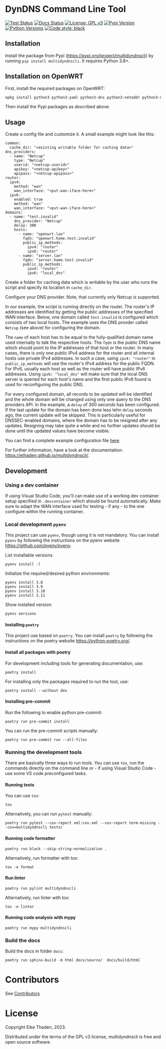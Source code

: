 # DynDNS Command Line Tool
<p align="left">
<a href="https://github.com/ethaden/multidyndnscli/actions/workflows/test.yml/"><img alt="Test Status" src="https://github.com/ethaden/multidyndnscli/actions/workflows/test.yml/badge.svg"></a>
<a href="https://github.com/ethaden/multidyndnscli/actions/workflows/docs.yml/"><img alt="Docs Status" src="https://github.com/ethaden/multidyndnscli/actions/workflows/docs.yml/badge.svg"></a>
<a href="https://github.com/ethaden/multidyndnscli/blob/main/LICENSE"><img alt="License: GPL v3" src="https://img.shields.io/badge/License-GPLv3-blue.svg"></a>
<a href="https://img.shields.io/pypi/v/multidyndnscli"><img alt="Pypi Version" src="https://img.shields.io/pypi/v/multidyndnscli"></a>
<a href="https://img.shields.io/pypi/pyversions/multidyndnscli"><img alt="Python Versions" src="https://img.shields.io/pypi/pyversions/multidyndnscli"></a>
<a href="https://github.com/psf/black"><img alt="Code style: black" src="https://img.shields.io/badge/code%20style-black-000000.svg"></a>
</p>

## Installation
Install the package from Pypi (https://pypi.org/project/multidyndnscli) by running `pip install multidyndnscli`. It requires Python 3.8+.

## Installation on OpenWRT
First, install the required packages on OpenWRT:

```bash
opkg install python3 python3-yaml python3-dns python3-netaddr python3-netifaces
```

Then install the Pypi packages as described above.

## Usage

Create a config file and customize it. A small example might look like this:

```
common:
  cache_dir: "<existing writable folder for caching data>"
dns_providers:
  - name: "Netcup"
    type: "Netcup"
    userid: "<netcup-userid>"
    apikey: "<netcup-apikey>"
    apipass: "<netcup-apipass>"
router:
  ipv4:
    method: "wan"
    wan_interface: "<put-wan-iface-here>"
  ipv6:
    enabled: true
    method: "wan"
    wan_interface: "<put-wan-iface-here>"
domains:
  - name: "test.invalid"
    dns_provider: "Netcup"
    delay: 300
    hosts:
      - name: "openwrt.lan"
        fqdn: "openwrt.home.test.invalid"
        public_ip_methods:
          ipv4: "router"
          ipv6: "router"
      - name: "server.lan"
        fqdn: "server.home.test.invalid"
        public_ip_methods:
          ipv4: "router"
          ipv6: "local_dns"
```

Create a folder for caching data which is writable by the user who runs the script and specify its location in `cache_dir`.

Configure your DNS provider. Note, that currently only Netcup is supported.

In our example, the script is running directly on the router. The router's IP addresses are identified by getting the public addresses of the specified WAN interface. Below, one domain called `test.invalid` is configured which consists of two local hosts. The example uses the DNS provder called `Netcup` (see above) for configuring the domain.

The `name` of each host has to be equal to the fully-qualified domain name used internally to talk the respective hosts. The `fqdn` is the public DNS name which should point to the IP addresses of that host or the router. In many cases, there is only one public IPv4 address for the router and all internal hosts use private IPv4 addresses. In such a case, using `ipv4: "router"` in `public_ip_methods` will use the router's IPv4 address for the public FQDN. For IPv6, usually each host as well as the router will have public IPv6 addresses. Using `ipv6: "local_dns"` will make sure that the local DNS server is queried for each host's name and the first public IPv6 found is used for reconfiguring the public DNS.

For every configured domain, all records to be updated will be identified and the whole domain will be changed using only one query to the DNS providers API. In the example, a `delay` of 300 seconds has been configured. If the last update for the domain has been done less tehn `delay` seconds ago, the current update will be skipped. This is particularly useful for DNSSEC-enabled domains, where the domain has to be resigned after any updates. Resigning may take quite a while and no further updates should be done until the updated values have become visible.

You can find a complete example configuration file [here](config.example.yaml).

For further information, have a look at the documentation: https://ethaden.github.io/multidyndnscli/.

## Development

### Using a dev container
If using Visual Studio Code, you'll can make use of a working dev container setup specified in `.devcontainer` which should be found automatically. Make sure to adapt the WAN interface used for testing - if any - to the one configure within the running container.

### Local development `pyenv`
This project can use `pyenv`, though using it is not mandatory. You can install `pyenv` by following the instructions on the pyenv website https://github.com/pyenv/pyenv.

List installable versions
```
pyenv install -l
```

Initialize the required/desired python environments:
```
pyenv install 3.8
pyenv install 3.9
pyenv install 3.10
pyenv install 3.11
```

Show installed version:
```
pyenv versions
```

#### Installing `poetry`
This project use based on `poetry`. You can install `poetry` by following the instructions on the poetry website https://python-poetry.org/.

#### Install all packages with poetry

For development including tools for generating documentation, use:

```
poetry install
```

For installing only the packages required to run the tool, use:

```
poetry install --without dev
```

#### Installing pre-commit
Run the following to enable python pre-commit:
```
poetry run pre-commit install
```

You can run the pre-commit scripts manually:
```
poetry run pre-commit run --all-files
```

### Running the development tools
There are basically three ways to run tools. You can use `tox`, run the commands directly on the command line or - if using Visual Studio Code - use some VS code preconfigured tasks.

#### Running tests
You can use `tox`:
```
tox
```

Alternatively, you can run `pytest` manually:
```
poetry run pytest --cov-report xml:cov.xml --cov-report term-missing --cov=multidyndnscli tests/
```

#### Running code formatter

```
poetry run black --skip-string-normalization .
```

Alternatively, run formatter with tox:

```
tox -e format
```

#### Run linter
```
poetry run pylint multidyndnscli
```

Alternatively, run linter with tox:

```
tox -e linter
```


#### Running code analysis with mypy
```
poetry run mypy multidyndnscli
```

### Build the docs

Build the docs in folder `docs`:

```
poetry run sphinx-build -b html docs/source/  docs/build/html
```

# Contributors

See [Contributors](CONTRIBUTORS.md)

# License

Copyright Eike Thaden, 2023.

Distributed under the terms of the GPL v3 license, multidyndnscli is free and open source software.
